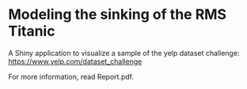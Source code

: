 # Modeling the sinking of the RMS Titanic
A Shiny application to visualize a sample of the yelp dataset challenge: https://www.yelp.com/dataset_challenge

For more information, read Report.pdf.